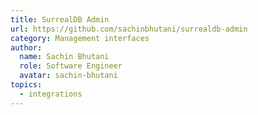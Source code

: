 ```yaml
---
title: SurrealDB Admin
url: https://github.com/sachinbhutani/surrealdb-admin
category: Management interfaces
author:
  name: Sachin Bhutani
  role: Software Engineer
  avatar: sachin-bhutani
topics:
  - integrations
---
```


